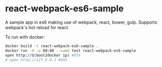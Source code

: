 react-webpack-es6-sample
=========
A sample app in es6 making use of webpack, react, bower, gulp.
Supports webpack's hot reload for react.

To run with docker:

```bash
docker build -t react-webpack-es6-sample .
docker run -d -p 80:80 --name test react-webpack-es6-sample
open http://$(boot2docker ip) #OSX
# open http://127.0.0.1 #OSX
```
